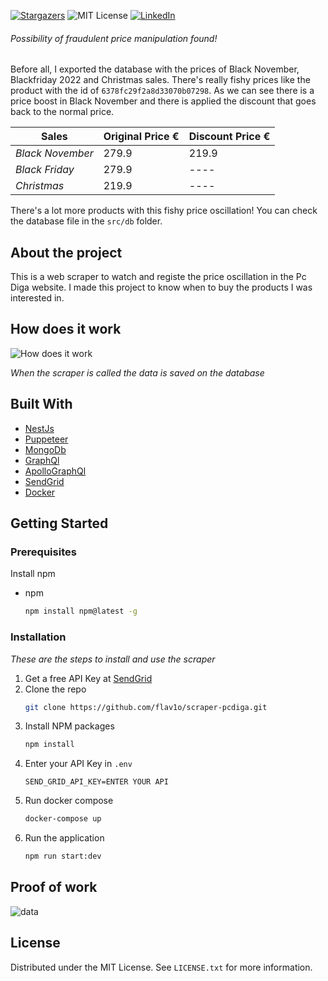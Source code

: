 [![Stargazers][stars-shield]][stars-url]
![MIT License][license-shield]
[![LinkedIn][linkedin-shield]][linkedin-url]

###### Possibility of fraudulent price manipulation found!

Before all, I exported the database with the prices of Black November, Blackfriday 2022 and Christmas sales. There's really fishy prices like the product with the id of `6378fc29f2a8d33070b07298`. As we can see there is a price boost in Black November and there is applied the discount that goes back to the normal price.

| Sales            | Original Price € | Discount Price € |
| ---------------- | ---------------- | ---------------- |
| _Black November_ | 279.9            | 219.9            |
| _Black Friday_   | 279.9            | ----             |
| _Christmas_      | 219.9            | ----             |

There's a lot more products with this fishy price oscillation! You can check the database file in the `src/db` folder.

## About the project

This is a web scraper to watch and registe the price oscillation in the Pc Diga website. I made this project to know when to buy the products I was interested in.

## How does it work

![How does it work](https://cdn.discordapp.com/attachments/946807027462705172/980478083746385920/how-does-it-work.png)

_When the scraper is called the data is saved on the database_

## Built With

- [NestJs](https://nestjs.com/)
- [Puppeteer](https://pptr.dev/)
- [MongoDb](https://www.mongodb.com/)
- [GraphQl](https://graphql.org/)
- [ApolloGraphQl](https://www.apollographql.com/)
- [SendGrid](https://sendgrid.com/)
- [Docker](https://www.docker.com/)

<!-- GETTING STARTED -->

## Getting Started

### Prerequisites

Install npm

- npm
  ```sh
  npm install npm@latest -g
  ```

### Installation

_These are the steps to install and use the scraper_

1. Get a free API Key at [SendGrid](https://sendgrid.com/)
2. Clone the repo
   ```sh
   git clone https://github.com/flav1o/scraper-pcdiga.git
   ```
3. Install NPM packages
   ```sh
   npm install
   ```
4. Enter your API Key in `.env`
   ```env
   SEND_GRID_API_KEY=ENTER YOUR API
   ```
5. Run docker compose
   ```sh
   docker-compose up
   ```
6. Run the application
   ```sh
   npm run start:dev
   ```

## Proof of work

![data](https://cdn.discordapp.com/attachments/941756261555376170/1027272351320113213/unknown.png)

## License

Distributed under the MIT License. See `LICENSE.txt` for more information.

[stars-shield]: https://img.shields.io/github/stars/flav1o/scraper-pcdiga.svg?style=for-the-badge
[stars-url]: https://github.com/flav1o/scraper-pcdiga/stargazers
[license-shield]: https://img.shields.io/github/license/othneildrew/Best-README-Template.svg?style=for-the-badge
[license-url]: https://github.com/flav1o/scraper-pcdiga/blob/main/LICENSE
[linkedin-shield]: https://img.shields.io/badge/-LinkedIn-black.svg?style=for-the-badge&logo=linkedin&colorB=555
[linkedin-url]: https://www.linkedin.com/in/flav1o/
